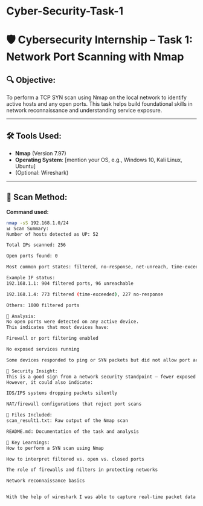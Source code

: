# Cyber-Security-Task-1
# 🛡️ Cybersecurity Internship – Task 1: Network Port Scanning with Nmap

## 🔍 Objective:
To perform a TCP SYN scan using Nmap on the local network to identify active hosts and any open ports. This task helps build foundational skills in network reconnaissance and understanding service exposure.

---

## 🛠️ Tools Used:
- **Nmap** (Version 7.97)
- **Operating System**: [mention your OS, e.g., Windows 10, Kali Linux, Ubuntu]
- (Optional: Wireshark) 

---

## 📡 Scan Method:
**Command used:**
```bash
nmap -sS 192.168.1.0/24
📊 Scan Summary:
Number of hosts detected as UP: 52

Total IPs scanned: 256

Open ports found: 0

Most common port states: filtered, no-response, net-unreach, time-exceeded

Example IP status:
192.168.1.1: 904 filtered ports, 96 unreachable

192.168.1.4: 773 filtered (time-exceeded), 227 no-response

Others: 1000 filtered ports

🧠 Analysis:
No open ports were detected on any active device.
This indicates that most devices have:

Firewall or port filtering enabled

No exposed services running

Some devices responded to ping or SYN packets but did not allow port access

🔐 Security Insight:
This is a good sign from a network security standpoint — fewer exposed services reduce the attack surface.
However, it could also indicate:

IDS/IPS systems dropping packets silently

NAT/firewall configurations that reject port scans

📁 Files Included:
scan_result1.txt: Raw output of the Nmap scan

README.md: Documentation of the task and analysis

📌 Key Learnings:
How to perform a SYN scan using Nmap

How to interpret filtered vs. open vs. closed ports

The role of firewalls and filters in protecting networks

Network reconnaissance basics


With the help of wireshark I was able to capture real-time packet data to better understand what scanning looks like at networking level
